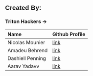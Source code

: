 <style>
  @font-face {
      font-family: 'StartFont';
      src: url("/spaceflight/assets/fonts/title.ttf") format('truetype');
    }
  
    h1 {
      font-family: 'StartFont', sans-serif;
    }
    h2 {
      font-family: 'StartFont', sans-serif;
    }
</style>

## Created By: 

### Triton Hackers -> 

| Name | Github Profile |
| :---- | :---- |
| Nicolas Mounier | [link](https://github.com/nicm2) |
| Amadeu Behrend | [link]() |
| Dashiell Penning | [link]() |
| Aarav Yadavv | [link]() |
